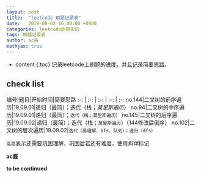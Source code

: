 ```yaml
---
layout: post
title:  "leetcode 刷题记录表"
date:   2019-09-02 16:00:00 +0800
categories: leetcode刷题实记
tags: 刷题记录表
author: ac酱
mathjax: true
---
```


* content
{:toc}
记录leetcode上刷题的进度，并且记录简要思路。



## check list

编号|题目|开始时间|简要思路
:-: | :-: | :-: | :-: | :-:
no.144|二叉树的前序遍历|19.09.01|递归（最简）；迭代（栈；*莫里斯遍历*）
no.94|二叉树的中序遍历|19.09.01|递归（最简）；`迭代（栈；莫里斯遍历）`
no.145|二叉树的后序遍历|19.09.02|递归（最简）；迭代（栈；`莫里斯遍历`）（144修改后倒序）
no.102|二叉树的层次遍历|19.09.02|`迭代（易理解、bfs、队列）；递归（dfs）`

`高亮`表示还需要巩固理解，巩固后若还有难度，使用*斜体*标记

**ac酱**

**to be continued**